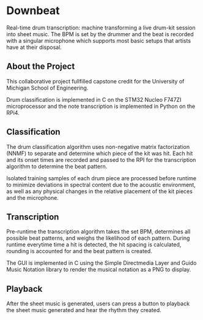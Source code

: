 # Downbeat
Real-time drum transcription: machine transforming a live drum-kit session into sheet music. The BPM is set by the drummer and the beat is recorded with a singular microphone which supports most basic setups that artists have at their disposal. 

## About the Project 
This collaborative project fullfilled capstone credit for the University of Michigan School of Engineering. 

Drum classification is implemented in C on the STM32 Nucleo F747ZI microprocessor and the note transcription is implemented in Python on the RPi4.


## Classification 

The drum classification algorithm uses non-negative matrix factorization (NNMF) to separate and determine which piece of the kit was hit. Each hit and its onset times are recorded and passed to the RPI for the transcription algorithm to determine the beat pattern. 

Isolated training samples of each drum piece are processed before runtime to minimize deviations in spectral content due to the acoustic environment, as well as any physical changes in the relative placement of the kit pieces and the microphone.


## Transcription

Pre-runtime the transcription algorithm takes the set BPM, determines all possible beat patterns, and weighs the likelihood of each pattern. During runtime everytime time a hit is detected, the hit spacing is calculated, rounding is accounted for and the beat pattern is created. 

The GUI is implemented in C using the Simple Directmedia Layer and Guido Music Notation library to render the musical notation as a PNG to display. 

## Playback

After the sheet music is generated, users can press a button to playback the sheet music generated and hear the rhythm they created.
